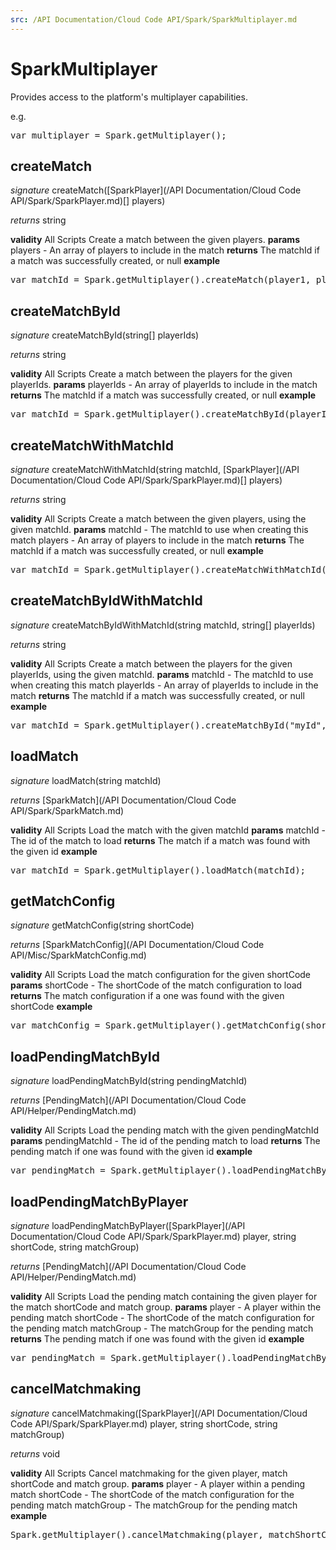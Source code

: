 ```yaml
---
src: /API Documentation/Cloud Code API/Spark/SparkMultiplayer.md
---
```


# SparkMultiplayer

Provides access to the platform's multiplayer capabilities.

e.g.

<pre rel="highlighter" code-brush="js" contenteditable="false">var multiplayer = Spark.getMultiplayer();</pre>


## createMatch
_signature_ createMatch([SparkPlayer](/API Documentation/Cloud Code API/Spark/SparkPlayer.md)[] players)</p>
_returns_ string</p>
<b>validity</b> All Scripts
Create a match between the given players.
<b>params</b>
players - An array of players to include in the match
<b>returns</b>
The matchId if a match was successfully created, or null
<b>example</b>
<pre rel="highlighter" code-brush="js" contenteditable="false">var matchId = Spark.getMultiplayer().createMatch(player1, player2);</pre>

## createMatchById
_signature_ createMatchById(string[] playerIds)</p>
_returns_ string</p>
<b>validity</b> All Scripts
Create a match between the players for the given playerIds.
<b>params</b>
playerIds - An array of playerIds to include in the match
<b>returns</b>
The matchId if a match was successfully created, or null
<b>example</b>
<pre rel="highlighter" code-brush="js" contenteditable="false">var matchId = Spark.getMultiplayer().createMatchById(playerId1, playerId2);</pre>

## createMatchWithMatchId
_signature_ createMatchWithMatchId(string matchId, [SparkPlayer](/API Documentation/Cloud Code API/Spark/SparkPlayer.md)[] players)</p>
_returns_ string</p>
<b>validity</b> All Scripts
Create a match between the given players, using the given matchId.
<b>params</b>
matchId - The matchId to use when creating this match
players - An array of players to include in the match
<b>returns</b>
The matchId if a match was successfully created, or null
<b>example</b>
<pre rel="highlighter" code-brush="js" contenteditable="false">var matchId = Spark.getMultiplayer().createMatchWithMatchId("myId", player1, player2);</pre>

## createMatchByIdWithMatchId
_signature_ createMatchByIdWithMatchId(string matchId, string[] playerIds)</p>
_returns_ string</p>
<b>validity</b> All Scripts
Create a match between the players for the given playerIds, using the given matchId.
<b>params</b>
matchId - The matchId to use when creating this match
playerIds - An array of playerIds to include in the match
<b>returns</b>
The matchId if a match was successfully created, or null
<b>example</b>
<pre rel="highlighter" code-brush="js" contenteditable="false">var matchId = Spark.getMultiplayer().createMatchById("myId", playerId1, playerId2);</pre>

## loadMatch
_signature_ loadMatch(string matchId)</p>
_returns_ [SparkMatch](/API Documentation/Cloud Code API/Spark/SparkMatch.md)</p>
<b>validity</b> All Scripts
Load the match with the given matchId
<b>params</b>
matchId - The id of the match to load
<b>returns</b>
The match if a match was found with the given id
<b>example</b>
<pre rel="highlighter" code-brush="js" contenteditable="false">var matchId = Spark.getMultiplayer().loadMatch(matchId);</pre>

## getMatchConfig
_signature_ getMatchConfig(string shortCode)</p>
_returns_ [SparkMatchConfig](/API Documentation/Cloud Code API/Misc/SparkMatchConfig.md)</p>
<b>validity</b> All Scripts
Load the match configuration for the given shortCode
<b>params</b>
shortCode - The shortCode of the match configuration to load
<b>returns</b>
The match configuration if a one was found with the given shortCode
<b>example</b>
<pre rel="highlighter" code-brush="js" contenteditable="false">var matchConfig = Spark.getMultiplayer().getMatchConfig(shortCode);</pre>

## loadPendingMatchById
_signature_ loadPendingMatchById(string pendingMatchId)</p>
_returns_ [PendingMatch](/API Documentation/Cloud Code API/Helper/PendingMatch.md)</p>
<b>validity</b> All Scripts
Load the pending match with the given pendingMatchId
<b>params</b>
pendingMatchId - The id of the pending match to load
<b>returns</b>
The pending match if one was found with the given id
<b>example</b>
<pre rel="highlighter" code-brush="js" contenteditable="false">var pendingMatch = Spark.getMultiplayer().loadPendingMatchById(pendingMatchId);</pre>

## loadPendingMatchByPlayer
_signature_ loadPendingMatchByPlayer([SparkPlayer](/API Documentation/Cloud Code API/Spark/SparkPlayer.md) player, string shortCode, string matchGroup)</p>
_returns_ [PendingMatch](/API Documentation/Cloud Code API/Helper/PendingMatch.md)</p>
<b>validity</b> All Scripts
Load the pending match containing the given player for the match shortCode and match group.
<b>params</b>
player - A player within the pending match
shortCode - The shortCode of the match configuration for the pending match
matchGroup - The matchGroup for the pending match
<b>returns</b>
The pending match if one was found with the given id
<b>example</b>
<pre rel="highlighter" code-brush="js" contenteditable="false">var pendingMatch = Spark.getMultiplayer().loadPendingMatchByPlayer(player, matchShortCode, matchGroup);</pre>

## cancelMatchmaking
_signature_ cancelMatchmaking([SparkPlayer](/API Documentation/Cloud Code API/Spark/SparkPlayer.md) player, string shortCode, string matchGroup)</p>
_returns_ void</p>
<b>validity</b> All Scripts
Cancel matchmaking for the given player, match shortCode and match group.
<b>params</b>
player - A player within a pending match
shortCode - The shortCode of the match configuration for the pending match
matchGroup - The matchGroup for the pending match
<b>example</b>
<pre rel="highlighter" code-brush="js" contenteditable="false">Spark.getMultiplayer().cancelMatchmaking(player, matchShortCode, matchGroup);</pre>


